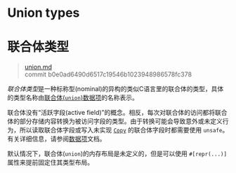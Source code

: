 # Union types
# 联合体类型

>[union.md](https://github.com/rust-lang/reference/blob/master/src/types/union.md)\
>commit b0e0ad6490d6517c19546b1023948986578fc378

*联合体类型*是一种标称型(nominal)的异构的类似C语言里的联合体的类型，具体的类型名称由[联合体(`union`)数据项][item]的名称表示。

联合体没有“活跃字段(active field)”的概念。相反，每次对联合体的访问都将联合体的部分存储内容转换为被访问字段的类型。由于转换可能会导致意外或未定义行为，所以读取联合体字段或写入未实现 [`Copy`] 的联合体字段时都需要使用 `unsafe`。有关详细信息，请参阅[数据项][item]文档。

默认情况下，联合体(`union`)的内存布局是未定义的，但是可以使用 `#[repr(...)]`属性来提前固定住其类型布局。

[`Copy`]: ../special-types-and-traits.md#copy
[item]: ../items/unions.md
